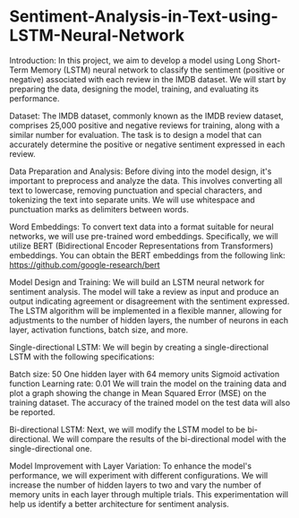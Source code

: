 # Sentiment-Analysis-in-Text-using-LSTM-Neural-Network

Introduction:
In this project, we aim to develop a model using Long Short-Term Memory (LSTM) neural network to classify the sentiment (positive or negative) associated with each review in the IMDB dataset. We will start by preparing the data, designing the model, training, and evaluating its performance.

Dataset:
The IMDB dataset, commonly known as the IMDB review dataset, comprises 25,000 positive and negative reviews for training, along with a similar number for evaluation. The task is to design a model that can accurately determine the positive or negative sentiment expressed in each review.

Data Preparation and Analysis:
Before diving into the model design, it's important to preprocess and analyze the data. This involves converting all text to lowercase, removing punctuation and special characters, and tokenizing the text into separate units. We will use whitespace and punctuation marks as delimiters between words.

Word Embeddings:
To convert text data into a format suitable for neural networks, we will use pre-trained word embeddings. Specifically, we will utilize BERT (Bidirectional Encoder Representations from Transformers) embeddings. You can obtain the BERT embeddings from the following link:
https://github.com/google-research/bert

Model Design and Training:
We will build an LSTM neural network for sentiment analysis. The model will take a review as input and produce an output indicating agreement or disagreement with the sentiment expressed. The LSTM algorithm will be implemented in a flexible manner, allowing for adjustments to the number of hidden layers, the number of neurons in each layer, activation functions, batch size, and more.

Single-directional LSTM:
We will begin by creating a single-directional LSTM with the following specifications:

Batch size: 50
One hidden layer with 64 memory units
Sigmoid activation function
Learning rate: 0.01
We will train the model on the training data and plot a graph showing the change in Mean Squared Error (MSE) on the training dataset. The accuracy of the trained model on the test data will also be reported.

Bi-directional LSTM:
Next, we will modify the LSTM model to be bi-directional. We will compare the results of the bi-directional model with the single-directional one.

Model Improvement with Layer Variation:
To enhance the model's performance, we will experiment with different configurations. We will increase the number of hidden layers to two and vary the number of memory units in each layer through multiple trials. This experimentation will help us identify a better architecture for sentiment analysis.
